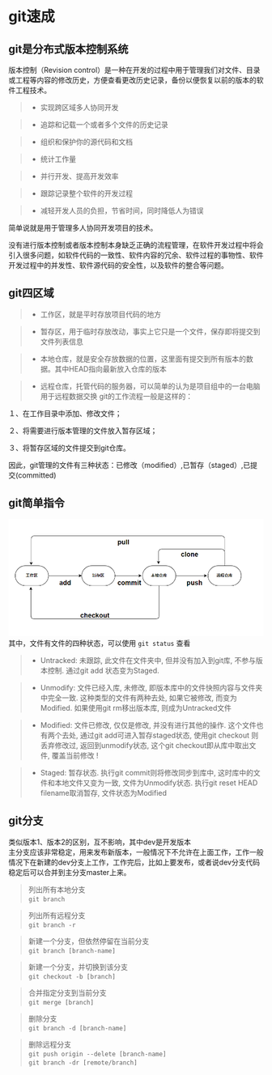 # git速成
## git是分布式版本控制系统
版本控制（Revision control）是一种在开发的过程中用于管理我们对文件、目录或工程等内容的修改历史，方便查看更改历史记录，备份以便恢复以前的版本的软件工程技术。

> + 实现跨区域多人协同开发

> + 追踪和记载一个或者多个文件的历史记录

> + 组织和保护你的源代码和文档

> + 统计工作量

> + 并行开发、提高开发效率

> + 跟踪记录整个软件的开发过程

> + 减轻开发人员的负担，节省时间，同时降低人为错误

简单说就是用于管理多人协同开发项目的技术。

没有进行版本控制或者版本控制本身缺乏正确的流程管理，在软件开发过程中将会引入很多问题，如软件代码的一致性、软件内容的冗余、软件过程的事物性、软件开发过程中的并发性、软件源代码的安全性，以及软件的整合等问题。
## git四区域
> + 工作区，就是平时存放项目代码的地方

> + 暂存区，用于临时存放改动，事实上它只是一个文件，保存即将提交到文件列表信息

> + 本地仓库，就是安全存放数据的位置，这里面有提交到所有版本的数据。其中HEAD指向最新放入仓库的版本

> + 远程仓库，托管代码的服务器，可以简单的认为是项目组中的一台电脑用于远程数据交换
git的工作流程一般是这样的：

１、在工作目录中添加、修改文件；

２、将需要进行版本管理的文件放入暂存区域；

３、将暂存区域的文件提交到git仓库。

因此，git管理的文件有三种状态：已修改（modified）,已暂存（staged）,已提交(committed)
## git简单指令
![Alt text](image.png)  
其中，文件有文件的四种状态，可以使用 `git status` 查看
> + Untracked: 未跟踪, 此文件在文件夹中, 但并没有加入到git库, 不参与版本控制. 通过git add 状态变为Staged.

> +  Unmodify: 文件已经入库, 未修改, 即版本库中的文件快照内容与文件夹中完全一致. 这种类型的文件有两种去处, 如果它被修改, 而变为Modified. 如果使用git rm移出版本库, 则成为Untracked文件

> + Modified: 文件已修改, 仅仅是修改, 并没有进行其他的操作. 这个文件也有两个去处, 通过git add可进入暂存staged状态, 使用git checkout 则丢弃修改过, 返回到unmodify状态, 这个git checkout即从库中取出文件, 覆盖当前修改 !

> +  Staged: 暂存状态. 执行git commit则将修改同步到库中, 这时库中的文件和本地文件又变为一致, 文件为Unmodify状态. 执行git reset HEAD filename取消暂存, 文件状态为Modified
## git分支
类似版本1、版本2的区别，互不影响，其中dev是开发版本  
主分支应该非常稳定，用来发布新版本，一般情况下不允许在上面工作，工作一般情况下在新建的dev分支上工作，工作完后，比如上要发布，或者说dev分支代码稳定后可以合并到主分支master上来。

>  列出所有本地分支  
 `git branch`

> 列出所有远程分支  
`git branch -r`

> 新建一个分支，但依然停留在当前分支  
`git branch [branch-name]`

> 新建一个分支，并切换到该分支  
`git checkout -b [branch]`

> 合并指定分支到当前分支  
`git merge [branch]`

> 删除分支  
`git branch -d [branch-name]`

> 删除远程分支  
`git push origin --delete [branch-name]`  
`git branch -dr [remote/branch]`
